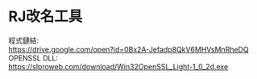 ﻿RJ改名工具
=====
程式鏈結:</br>
https://drive.google.com/open?id=0Bx2A-Jefadp8QkV6MHVsMnRheDQ</br>
OPENSSL DLL:</br>
https://slproweb.com/download/Win32OpenSSL_Light-1_0_2d.exe</br>

